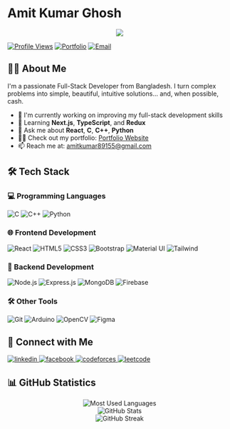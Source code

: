 # Amit Kumar Ghosh
<div align="center">
    <img src="https://readme-typing-svg.herokuapp.com/?font=Righteous&size=35&center=true&vCenter=true&width=500&height=70&duration=4000&lines=Hi+There!+👋;+I'm+Amit+Kumar+Ghosh!;" />
</div>

[![Profile Views](https://komarev.com/ghpvc/?username=l0rd-ak&label=Profile%20views&color=0e75b6&style=flat)](https://github.com/l0rd-ak)
[![Portfolio](https://img.shields.io/badge/Portfolio-Visit%20Site-blue)](https://amitkumarghosh.vercel.app)
[![Email](https://img.shields.io/badge/Email-Contact%20Me-red)](mailto:amitkumar89155@gmail.com)

## 👨‍💻 About Me

I'm a passionate Full-Stack Developer from Bangladesh. I turn complex problems into simple, beautiful, intuitive solutions… and, when possible, cash.

- 🔭 I'm currently working on improving my full-stack development skills
- 🌱 Learning **Next.js**, **TypeScript**, and **Redux**
- 💬 Ask me about **React**, **C**, **C++**, **Python**
- 👨‍💻 Check out my portfolio: [Portfolio Website](https://amitkumarghosh.vercel.app)
- 📫 Reach me at: amitkumar89155@gmail.com

## 🛠️ Tech Stack

### 💻 Programming Languages
![C](https://img.shields.io/badge/C-00599C?style=for-the-badge&logo=c&logoColor=white)
![C++](https://img.shields.io/badge/C++-00599C?style=for-the-badge&logo=c%2B%2B&logoColor=white)
![Python](https://img.shields.io/badge/Python-3776AB?style=for-the-badge&logo=python&logoColor=white)

### 🌐 Frontend Development
![React](https://img.shields.io/badge/React-20232A?style=for-the-badge&logo=react&logoColor=61DAFB)
![HTML5](https://img.shields.io/badge/HTML5-E34F26?style=for-the-badge&logo=html5&logoColor=white)
![CSS3](https://img.shields.io/badge/CSS3-1572B6?style=for-the-badge&logo=css3&logoColor=white)
![Bootstrap](https://img.shields.io/badge/Bootstrap-563D7C?style=for-the-badge&logo=bootstrap&logoColor=white)
![Material UI](https://img.shields.io/badge/Material--UI-0081CB?style=for-the-badge&logo=material-ui&logoColor=white)
![Tailwind](https://img.shields.io/badge/Tailwind_CSS-38B2AC?style=for-the-badge&logo=tailwind-css&logoColor=white)

### 🔧 Backend Development
![Node.js](https://img.shields.io/badge/Node.js-339933?style=for-the-badge&logo=nodedotjs&logoColor=white)
![Express.js](https://img.shields.io/badge/Express.js-000000?style=for-the-badge&logo=express&logoColor=white)
![MongoDB](https://img.shields.io/badge/MongoDB-47A248?style=for-the-badge&logo=mongodb&logoColor=white)
![Firebase](https://img.shields.io/badge/Firebase-FFCA28?style=for-the-badge&logo=firebase&logoColor=black)

### 🛠️ Other Tools
![Git](https://img.shields.io/badge/Git-F05032?style=for-the-badge&logo=git&logoColor=white)
![Arduino](https://img.shields.io/badge/Arduino-00979D?style=for-the-badge&logo=Arduino&logoColor=white)
![OpenCV](https://img.shields.io/badge/OpenCV-27338e?style=for-the-badge&logo=OpenCV&logoColor=white)
![Figma](https://img.shields.io/badge/Figma-F24E1E?style=for-the-badge&logo=figma&logoColor=white)

## 🤝 Connect with Me

<p align="left">
    <a href="https://linkedin.com/in/amit-kumar-ghosh-41a602215" target="_blank">
        <img src="https://img.shields.io/badge/LinkedIn-0077B5?style=for-the-badge&logo=linkedin&logoColor=white" alt="linkedin"/>
    </a>
    <a href="https://fb.com/mr.troglodyte" target="_blank">
        <img src="https://img.shields.io/badge/Facebook-1877F2?style=for-the-badge&logo=facebook&logoColor=white" alt="facebook"/>
    </a>
    <a href="https://codeforces.com/profile/lord_ak" target="_blank">
        <img src="https://img.shields.io/badge/Codeforces-445f9d?style=for-the-badge&logo=Codeforces&logoColor=white" alt="codeforces"/>
    </a>
    <a href="https://www.leetcode.com/lord-ak" target="_blank">
        <img src="https://img.shields.io/badge/LeetCode-000000?style=for-the-badge&logo=LeetCode&logoColor=#d16c06" alt="leetcode"/>
    </a>
</p>

## 📊 GitHub Statistics

<div align="center">
    <img src="https://github-readme-stats.vercel.app/api/top-langs?username=l0rd-ak&show_icons=true&locale=en&layout=compact&theme=dark" alt="Most Used Languages" />
</div>
<div align="center">
    <img src="https://github-readme-stats.vercel.app/api?username=l0rd-ak&show_icons=true&locale=en&theme=dark" alt="GitHub Stats" />
</div>
<div align="center">
    <img src="https://github-readme-streak-stats.herokuapp.com/?user=l0rd-ak&theme=dark" alt="GitHub Streak" />
</div>
